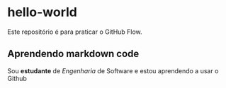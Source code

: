 # hello-world
Este repositório é para praticar o GitHub Flow.

## Aprendendo markdown code 

Sou **estudante** de _Engenharia_ de Software e estou aprendendo a usar o Github 
